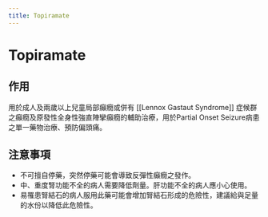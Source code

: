```yaml
---
title: Topiramate
---
```

# Topiramate


## 作用
用於成人及兩歲以上兒童局部癲癇或併有 [[Lennox Gastaut Syndrome]] 症候群之癲癇及原發性全身性強直陣攣癲癇的輔助治療，用於Partial Onset Seizure病患之單一藥物治療、預防偏頭痛。

## 注意事項
* 不可擅自停藥，突然停藥可能會導致反彈性癲癇之發作。
* 中、重度腎功能不全的病人需要降低劑量。肝功能不全的病人應小心使用。
* 易罹患腎結石的病人服用此藥可能會增加腎結石形成的危險性，建議給與足量的水份以降低此危險性。
